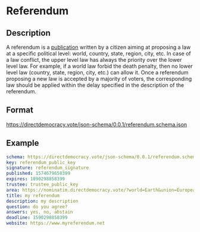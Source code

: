 # Referendum

## Description

A referendum is a [publication](publication.md) written by a citizen aiming at proposing a law at a specific political level: world, country, state, region, city, etc.
In case of a law conflict, the upper level law has always the priority over the lower level law.
For example, if a world law forbid the death penalty, then no lower level law (country, state, region, city, etc.) can allow it.
Once a referendum proposing a new law is accepted by a majority of voters, the corresponding law should be applied within the delay specified in the description of the referendum.

## Format

https://directdemocracy.vote/json-schema/0.0.1/referendum.schema.json

## Example

```yaml
schema: https://directdemocracy.vote/json-schema/0.0.1/referendum.schema.json
key: referendum_public_key
signature: referendum_signature
published: 1574679658399
expires: 1890298858399
trustee: trustee_public_key
area: https://nominatim.directdemocracy.vote/?world=Earth&union=European Union&country=France&state=Bourgogne-Franche-Comté&county=Saône-et-Loire&city=Mâcon
title: my referendum
description: my description
question: do you agree?
answers: yes, no, abstain
deadline: 1590298858399
website: https://www.myreferendum.net
```
